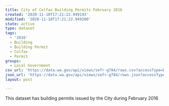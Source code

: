 ```yaml
---
title: City of Colfax Building Permits February 2016
created: '2020-11-10T17:21:22.949193'
modified: '2020-11-10T17:21:22.949200'
state: active
type: dataset
tags:
  - '2016'
  - Building
  - Building Permit
  - Colfax
  - Permit
groups:
  - Local Government
csv_url: 'https://data.wa.gov/api/views/sefr-g784/rows.csv?accessType=DOWNLOAD'
json_url: 'https://data.wa.gov/api/views/sefr-g784/rows.json?accessType=DOWNLOAD'
layout: post

---
```

This dataset has building permits issued by the City during February 2016
